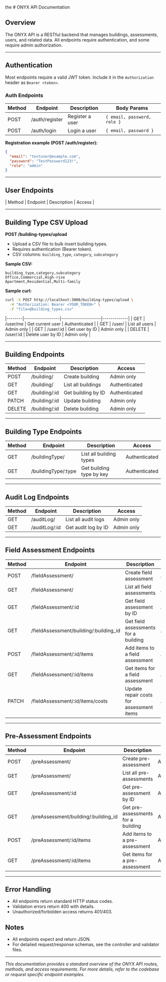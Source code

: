  the # ONYX API Documentation

## Overview
The ONYX API is a RESTful backend that manages buildings, assessments, users, and related data. All endpoints require authentication, and some require admin authorization.

---

## Authentication
Most endpoints require a valid JWT token. Include it in the `Authorization` header as `Bearer <token>`.

### Auth Endpoints
| Method | Endpoint         | Description         | Body Params |
|--------|------------------|--------------------|-------------|
| POST   | /auth/register   | Register a user    | `{ email, password, role }` |
| POST   | /auth/login      | Login a user       | `{ email, password }` |

**Registration example (POST /auth/register):**
```json
{
  "email": "testuser@example.com",
  "password": "TestPassword123!",
  "role": "admin"
}
```
---

## User Endpoints
| Method | Endpoint         | Description         | Access      |

---

## Building Type CSV Upload

**POST /building-types/upload**

- Upload a CSV file to bulk insert building types.
- Requires authentication (Bearer token).
- CSV columns: `building_type`, `category`, `subcategory`

**Sample CSV:**
```csv
building_type,category,subcategory
Office,Commercial,High-rise
Apartment,Residential,Multi-family
```

**Sample curl:**
```bash
curl -X POST http://localhost:3000/building-types/upload \
  -H "Authorization: Bearer <YOUR_TOKEN>" \
  -F "file=@building_types.csv"
```

|--------|------------------|--------------------|-------------|
| GET    | /user/me         | Get current user   | Authenticated |
| GET    | /user/           | List all users     | Admin only |
| GET    | /user/:id        | Get user by ID     | Admin only |
| DELETE | /user/:id        | Delete user by ID  | Admin only |

---

## Building Endpoints
| Method | Endpoint         | Description                | Access      |
|--------|------------------|---------------------------|-------------|
| POST   | /building/       | Create building           | Admin only |
| GET    | /building/       | List all buildings        | Authenticated |
| GET    | /building/:id    | Get building by ID        | Authenticated |
| PATCH  | /building/:id    | Update building           | Admin only |
| DELETE | /building/:id    | Delete building           | Admin only |

---

## Building Type Endpoints
| Method | Endpoint                 | Description              | Access      |
|--------|--------------------------|--------------------------|-------------|
| GET    | /buildingType/           | List all building types  | Authenticated |
| GET    | /buildingType/:type      | Get building type by key | Authenticated |

---

## Audit Log Endpoints
| Method | Endpoint         | Description         | Access      |
|--------|------------------|--------------------|-------------|
| GET    | /auditLog/       | List all audit logs| Admin only |
| GET    | /auditLog/:id    | Get audit log by ID| Admin only |

---

## Field Assessment Endpoints
| Method | Endpoint                               | Description                              | Access      |
|--------|----------------------------------------|------------------------------------------|-------------|
| POST   | /fieldAssessment/                      | Create field assessment                  | Authenticated |
| GET    | /fieldAssessment/                      | List all field assessments               | Authenticated |
| GET    | /fieldAssessment/:id                   | Get field assessment by ID               | Authenticated |
| GET    | /fieldAssessment/building/:building_id | Get field assessments for a building     | Authenticated |
| POST   | /fieldAssessment/:id/items             | Add items to a field assessment          | Authenticated |
| GET    | /fieldAssessment/:id/items             | Get items for a field assessment         | Authenticated |
| PATCH  | /fieldAssessment/:id/items/costs       | Update repair costs for assessment items | Authenticated |

---

## Pre-Assessment Endpoints
| Method | Endpoint                                 | Description                                | Access      |
|--------|------------------------------------------|--------------------------------------------|-------------|
| POST   | /preAssessment/                          | Create pre-assessment                      | Authenticated |
| GET    | /preAssessment/                          | List all pre-assessments                   | Authenticated |
| GET    | /preAssessment/:id                       | Get pre-assessment by ID                   | Authenticated |
| GET    | /preAssessment/building/:building_id     | Get pre-assessments for a building         | Authenticated |
| POST   | /preAssessment/:id/items                 | Add items to a pre-assessment              | Authenticated |
| GET    | /preAssessment/:id/items                 | Get items for a pre-assessment             | Authenticated |

---

## Error Handling
- All endpoints return standard HTTP status codes.
- Validation errors return 400 with details.
- Unauthorized/forbidden access returns 401/403.

## Notes
- All endpoints expect and return JSON.
- For detailed request/response schemas, see the controller and validator files.

---

*This documentation provides a standard overview of the ONYX API routes, methods, and access requirements. For more details, refer to the codebase or request specific endpoint examples.*
